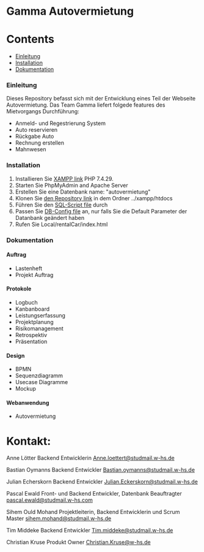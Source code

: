 Gamma Autovermietung
====================


Contents
========

 * [Einleitung](#einleitung)
 * [Installation](#installation)
 * [Dokumentation](#dokumentation)
 
### Einleitung

Dieses Repository befasst sich mit der Entwicklung eines Teil der Webseite Autovermietung. Das Team Gamma liefert folgede features des Mietvorgangs Durchführung:

- Anmeld- und Regestrierung System
- Auto reservieren
- Rückgabe Auto
- Rechnung erstellen
- Mahnwesen


### Installation

1. Installieren Sie [XAMPP link](https://www.apachefriends.org/de/index.html) PHP 7.4.29.
2. Starten Sie PhpMyAdmin and Apache Server
3. Erstellen Sie eine Datenbank name: "autovermietung"
4. Klonen Sie [den Repository link](https://github.com/som-ould/rentalCar) in dem Ordner ../xampp/htdocs
5. Führen Sie den [SQL-Script file](https://github.com/som-ould/rentalCar/blob/feature/database/Database/autovermietung.sql) durch
6. Passen Sie [DB-Config file](https://github.com/som-ould/rentalCar/blob/feature/database/Database/db_inc.php) an, nur falls Sie die Default Parameter der Datanbank geändert haben
7. Rufen Sie Local/rentalCar/index.html 

### Dokumentation

#### Auftrag
- Lastenheft
- Projekt Auftrag

#### Protokole
- Logbuch
- Kanbanboard
- Leistungserfassung
- Projektplanung
- Risikomanagement
- Retrospektiv
- Präsentation

#### Design

- BPMN
- Sequenzdiagramm
- Usecase Diagramme
- Mockup

#### Webanwendung
- Autovermietung

Kontakt:
=========

Anne Lötter 
Backend Entwicklerin
Anne.loettert@studmail.w-hs.de

Bastian Oymanns 
Backend Entwickler
Bastian.oymanns@studmail.w-hs.de

Julian Echerskorn 
Backend Entwickler
Julian.Eckerskorn@studmail.w-hs.de

Pascal Ewald 
Front- und Backend Entwickler, Datenbank Beauftragter
pascal.ewald@studmail.w-hs.com

Sihem Ould Mohand 
Projektleiterin, Backend Entwicklerin und Scrum Master
sihem.mohand@studmail.w-hs.de

Tim Middeke 
Backend Entwickler
Tim.middeke@studmail.w-hs.de

Christian Kruse 
Produkt Owner
Christian.Kruse@w-hs.de
